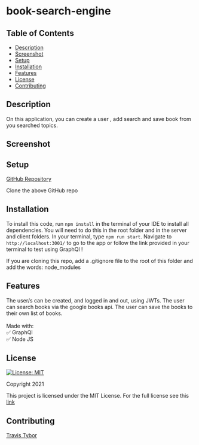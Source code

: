# book-search-engine

## Table of Contents

* [Description](#description)
* [Screenshot](#screenshot)
* [Setup](#setup)
* [Installation](#installation)
* [Features](#features)
* [License](#license)
* [Contributing](#contributing)

## Description

On this  application, you can create a user , add search and save book from you searched topics. 

## Screenshot

## Setup

[GitHub Repository](https://github.com/tygrski/book-search-engine)

Clone the above GitHub repo

## Installation

To install this code, run `npm install` in the terminal of your IDE to install all dependencies. You will need to do this in the root folder and in the server and client folders. In your terminal, type `npm run start`. Navigate to `http://localhost:3001/` to go to the app or follow the link provided in your terminal to test using GraphQl ! 

If you are cloning this repo, add a .gitignore file to the root of this folder and add the words:  node_modules 

## Features

 The user/s can be created, and logged in and out, using JWTs. The user can search books via the google books api. The user can save the books to their own list of books. 
 <br/>
 <br/>
 Made with:<br/>
 ✅ GraphQl<br/>
 ✅ Node JS

## License

[![License: MIT](https://img.shields.io/badge/License-MIT-red.svg)](https://opensource.org/licenses/MIT)

Copyright 2021

This project is licensed under the MIT License. For the full license see this [link](https://opensource.org/licenses/MIT)

## Contributing


[Travis Tybor](https://github.com/tygrski)
